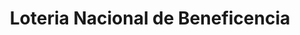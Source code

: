---
title: "Loteria Nacional de Beneficencia"
url: /san-salvador/loteria-nacional-de-beneficencia/
shop: lotería
---
